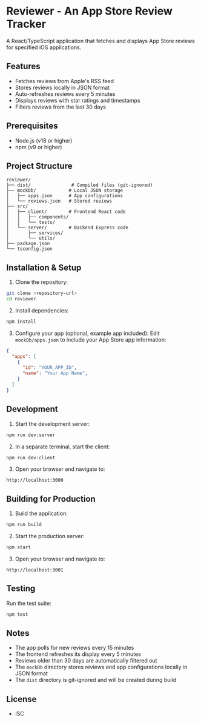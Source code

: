# Reviewer - An App Store Review Tracker

A React/TypeScript application that fetches and displays App Store reviews for specified iOS applications.

## Features
- Fetches reviews from Apple's RSS feed
- Stores reviews locally in JSON format
- Auto-refreshes reviews every 5 minutes
- Displays reviews with star ratings and timestamps
- Filters reviews from the last 30 days

## Prerequisites
- Node.js (v18 or higher)
- npm (v9 or higher)

## Project Structure
```
reviewer/
├── dist/               # Compiled files (git-ignored)
├── mockDb/            # Local JSON storage
│   ├── apps.json      # App configurations
│   └── reviews.json   # Stored reviews
├── src/
│   ├── client/        # Frontend React code
│   │   ├── components/
│   │   └── tests/
│   └── server/        # Backend Express code
│       ├── services/
│       └── utils/
├── package.json
└── tsconfig.json
```

## Installation & Setup

1. Clone the repository:
```bash
git clone <repository-url>
cd reviewer
```

2. Install dependencies:
```bash
npm install
```

3. Configure your app (optional, example app included):
Edit `mockDb/apps.json` to include your App Store app information:
```json
{
  "apps": [
    {
      "id": "YOUR_APP_ID",
      "name": "Your App Name",
    }
  ]
}
```

## Development

1. Start the development server:
```bash
npm run dev:server
```

2. In a separate terminal, start the client:
```bash
npm run dev:client
```

3. Open your browser and navigate to:
```
http://localhost:3000
```

## Building for Production

1. Build the application:
```bash
npm run build
```

2. Start the production server:
```bash
npm start
```

3. Open your browser and navigate to:
```
http://localhost:3001
```

## Testing

Run the test suite:
```bash
npm test
```

## Notes
- The app polls for new reviews every 15 minutes
- The frontend refreshes its display every 5 minutes
- Reviews older than 30 days are automatically filtered out
- The `mockDb` directory stores reviews and app configurations locally in JSON format
- The `dist` directory is git-ignored and will be created during build

## License
- ISC
